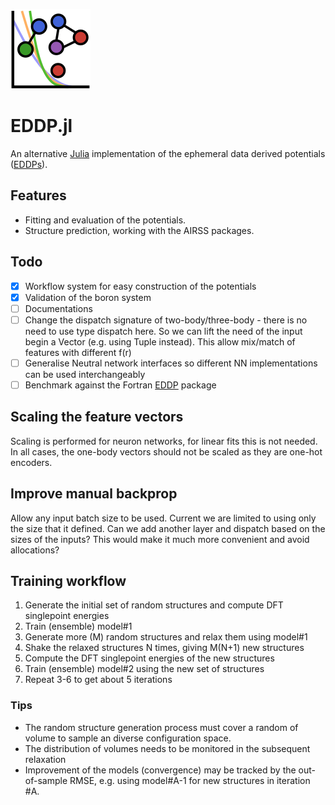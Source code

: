 ![](docs/src/assets/logo_small.png)
# EDDP.jl

An alternative [Julia](https://julialang.org/) implementation of the ephemeral data derived potentials ([EDDPs](https://journals.aps.org/prb/abstract/10.1103/PhysRevB.106.014102)).



## Features

- Fitting and evaluation of the potentials.
- Structure prediction, working with the AIRSS packages. 

## Todo

* [x] Workflow system for easy construction of the potentials
* [x] Validation of the boron system
* [ ] Documentations
* [ ] Change the dispatch signature of two-body/three-body - there is no need to use type dispatch here. So we can lift the need of the input begin a Vector (e.g. using Tuple instead). This allow mix/match of features with different f(r)
* [ ] Generalise Neutral network interfaces so different NN implementations can be used interchangeably
* [ ] Benchmark against the Fortran [EDDP](https://www.mtg.msm.cam.ac.uk/Codes/EDDP) package

## Scaling the feature vectors

Scaling is performed for neuron networks, for linear fits this is not needed.
In all cases, the one-body vectors should not be scaled as they are one-hot encoders.

## Improve manual backprop 

Allow any input batch size to be used.
Current we are limited to using only the size that it defined. Can we add another layer and dispatch based on the sizes of the inputs? This would make it much more convenient and avoid allocations?

## Training workflow

1. Generate the initial set of random structures and compute DFT singlepoint energies
2. Train (ensemble) model#1
3. Generate more (M) random structures and relax them using model#1
4. Shake the relaxed structures N times, giving M(N+1) new structures
5. Compute the DFT singlepoint energies of the new structures
6. Train (ensemble) model#2 using the new set of structures 
7. Repeat 3-6 to get about 5 iterations

### Tips

* The random structure generation process must cover a random of volume to sample an diverse configuration space.
* The distribution of volumes needs to be monitored in the subsequent relaxation
* Improvement of the models (convergence) may be tracked by the out-of-sample RMSE, e.g. using model#A-1 for new structures in iteration #A.